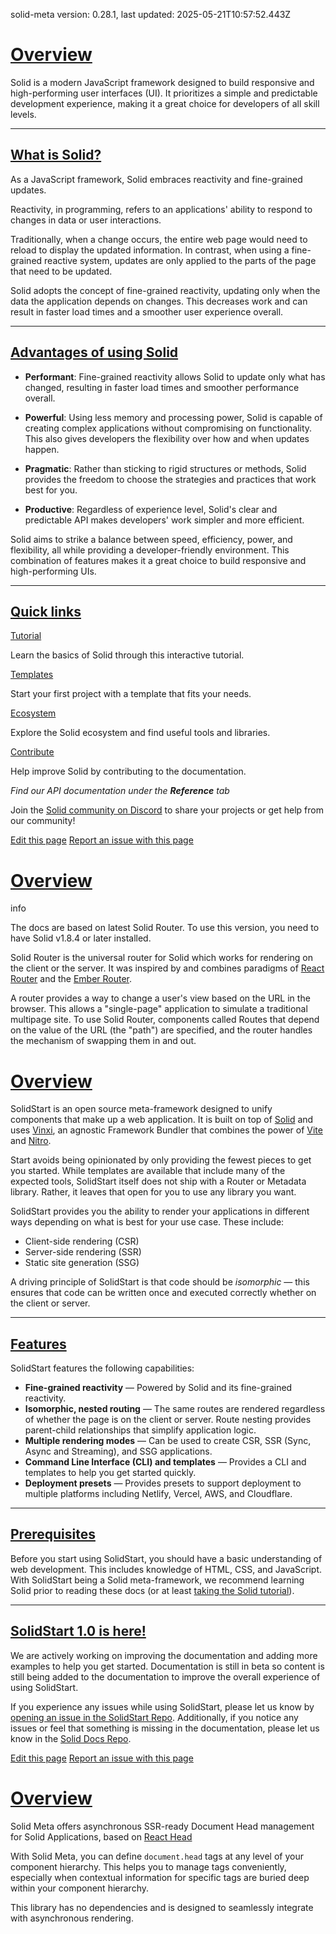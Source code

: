solid-meta version: 0.28.1, last updated: 2025-05-21T10:57:52.443Z

[Overview](/#overview)
======================

Solid is a modern JavaScript framework designed to build responsive and high-performing user interfaces (UI). It prioritizes a simple and predictable development experience, making it a great choice for developers of all skill levels.

* * *

[What is Solid?](/#what-is-solid)
---------------------------------

As a JavaScript framework, Solid embraces reactivity and fine-grained updates.

Reactivity, in programming, refers to an applications' ability to respond to changes in data or user interactions.

Traditionally, when a change occurs, the entire web page would need to reload to display the updated information. In contrast, when using a fine-grained reactive system, updates are only applied to the parts of the page that need to be updated.

Solid adopts the concept of fine-grained reactivity, updating only when the data the application depends on changes. This decreases work and can result in faster load times and a smoother user experience overall.

* * *

[Advantages of using Solid](/#advantages-of-using-solid)
--------------------------------------------------------

*   **Performant**: Fine-grained reactivity allows Solid to update only what has changed, resulting in faster load times and smoother performance overall.
    
*   **Powerful**: Using less memory and processing power, Solid is capable of creating complex applications without compromising on functionality. This also gives developers the flexibility over how and when updates happen.
    
*   **Pragmatic**: Rather than sticking to rigid structures or methods, Solid provides the freedom to choose the strategies and practices that work best for you.
    
*   **Productive**: Regardless of experience level, Solid's clear and predictable API makes developers' work simpler and more efficient.
    

Solid aims to strike a balance between speed, efficiency, power, and flexibility, all while providing a developer-friendly environment. This combination of features makes it a great choice to build responsive and high-performing UIs.

* * *

[Quick links](/#quick-links)
----------------------------

[Tutorial](https://www.solidjs.com/tutorial/introduction_basics)

Learn the basics of Solid through this interactive tutorial.

[Templates](https://github.com/solidjs/templates)

Start your first project with a template that fits your needs.

[Ecosystem](https://www.solidjs.com/ecosystem)

Explore the Solid ecosystem and find useful tools and libraries.

[Contribute](https://github.com/solidjs/solid-docs-next)

Help improve Solid by contributing to the documentation.

_Find our API documentation under the **Reference** tab_

Join the [Solid community on Discord](https://discord.com/invite/solidjs) to share your projects or get help from our community!

[Edit this page](https://github.com/solidjs/solid-docs/edit/main/src/routes/index.mdx) [Report an issue with this page](https://github.com/solidjs/solid-docs-next/issues/new?assignees=ladybluenotes&labels=improve+documentation%2Cpending+review&projects=&template=CONTENT.yml&title=[Content]:&subject=/index.mdx&page=https://docs.solidjs.com/)

[Overview](/solid-router#overview)
==================================

info

The docs are based on latest Solid Router. To use this version, you need to have Solid v1.8.4 or later installed.

Solid Router is the universal router for Solid which works for rendering on the client or the server. It was inspired by and combines paradigms of [React Router](https://reactrouter.com/en/main) and the [Ember Router](https://guides.emberjs.com/release/routing/).

A router provides a way to change a user's view based on the URL in the browser. This allows a "single-page" application to simulate a traditional multipage site. To use Solid Router, components called Routes that depend on the value of the URL (the "path") are specified, and the router handles the mechanism of swapping them in and out.

[Overview](/solid-start#overview)
=================================

SolidStart is an open source meta-framework designed to unify components that make up a web application. It is built on top of [Solid](/) and uses [Vinxi](https://vinxi.vercel.app/), an agnostic Framework Bundler that combines the power of [Vite](https://vitejs.dev) and [Nitro](https://nitro.build/).

Start avoids being opinionated by only providing the fewest pieces to get you started. While templates are available that include many of the expected tools, SolidStart itself does not ship with a Router or Metadata library. Rather, it leaves that open for you to use any library you want.

SolidStart provides you the ability to render your applications in different ways depending on what is best for your use case. These include:

*   Client-side rendering (CSR)
*   Server-side rendering (SSR)
*   Static site generation (SSG)

A driving principle of SolidStart is that code should be _isomorphic_ — this ensures that code can be written once and executed correctly whether on the client or server.

* * *

[Features](/solid-start#features)
---------------------------------

SolidStart features the following capabilities:

*   **Fine-grained reactivity** — Powered by Solid and its fine-grained reactivity.
*   **Isomorphic, nested routing** — The same routes are rendered regardless of whether the page is on the client or server. Route nesting provides parent-child relationships that simplify application logic.
*   **Multiple rendering modes** — Can be used to create CSR, SSR (Sync, Async and Streaming), and SSG applications.
*   **Command Line Interface (CLI) and templates** — Provides a CLI and templates to help you get started quickly.
*   **Deployment presets** — Provides presets to support deployment to multiple platforms including Netlify, Vercel, AWS, and Cloudflare.

* * *

[Prerequisites](/solid-start#prerequisites)
-------------------------------------------

Before you start using SolidStart, you should have a basic understanding of web development. This includes knowledge of HTML, CSS, and JavaScript. With SolidStart being a Solid meta-framework, we recommend learning Solid prior to reading these docs (or at least [taking the Solid tutorial](https://www.solidjs.com/tutorial)).

* * *

[SolidStart 1.0 is here!](/solid-start#solidstart-10-is-here)
-------------------------------------------------------------

We are actively working on improving the documentation and adding more examples to help you get started. Documentation is still in beta so content is still being added to the documentation to improve the overall experience of using SolidStart.

If you experience any issues while using SolidStart, please let us know by [opening an issue in the SolidStart Repo](https://github.com/solidjs/solid-start/issues). Additionally, if you notice any issues or feel that something is missing in the documentation, please let us know in the [Solid Docs Repo](https://github.com/solidjs/solid-docs-next/issues).

[Edit this page](https://github.com/solidjs/solid-docs/edit/main/src/routes/solid-start/index.mdx) [Report an issue with this page](https://github.com/solidjs/solid-docs-next/issues/new?assignees=ladybluenotes&labels=improve+documentation%2Cpending+review&projects=&template=CONTENT.yml&title=[Content]:&subject=/solid-start/index.mdx&page=https://docs.solidjs.com/solid-start)

[Overview](/solid-meta#overview)
================================

Solid Meta offers asynchronous SSR-ready Document Head management for Solid Applications, based on [React Head](https://github.com/tizmagik/react-head)

With Solid Meta, you can define `document.head` tags at any level of your component hierarchy. This helps you to manage tags conveniently, especially when contextual information for specific tags are buried deep within your component hierarchy.

This library has no dependencies and is designed to seamlessly integrate with asynchronous rendering.